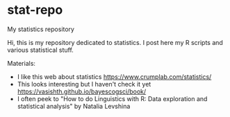 # stat-repo
My statistics repository 

Hi, this is my repository dedicated to statistics. I post here my R scripts and various statistical stuff. 

Materials: 
- I like this web about statistics https://www.crumplab.com/statistics/ 
- This looks interesting but I haven't check it yet https://vasishth.github.io/bayescogsci/book/
- I often peek to "How to do Linguistics with R: Data exploration and statistical analysis" by Natalia Levshina
